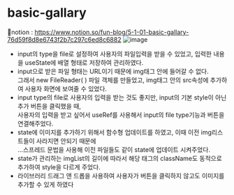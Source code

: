 # basic-gallary
📕notion : https://www.notion.so/fun-blog/5-1-01-basic-gallary-76d59f8d8e6743f2b7c297c6ed8c6882
![image](https://user-images.githubusercontent.com/85012454/236651108-363d305c-2794-4870-b213-47034555da93.png)


- input의 type을 file로 설정하여 사용자의 파일입력을 받을 수 있었고, 입력한 내용을 useState에 배열 형태로 저장하여 관리하였다.
- input으로 받은 파일 형태는 URL이기 때문에 img태그 안에 들어갈 수 없다. <br>
  그래서 new FileReader( ) 파일 객체를 만들었고, img태그 안의 src속성에 추가하여 사용자 화면에 보여줄 수 있었다.
- input type의 file로 사용자의 입력을 받는 것도 좋지만, input의 기본 style이 아닌 추가 버튼을 클릭했을 때,<br>
  사용자의 입력을 받고 싶어서 useRef를 사용해서 input의 file type기능과 버튼을 연결해주었다.
- state에 이미지를 추가하기 위해서 함수형 업데이트를 하였고, 이때 이전 img리스트들이 사라지면 안되기 때문에<br>
  …스프레드 문법을 사용해 이전 파일들도 같이 state에 업데이트 시켜주었다.
- state가 관리하는 imgList의 길이에 따라서 해당 태그의 className도 동적으로 추가하여 style을 다르게 주었다.
- 라이브러리 드래그 앤 드롭을 사용하여 사용자가 버튼을 클릭하지 않고도 이미지를 추가할 수 있게 하였다

